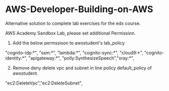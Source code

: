 # AWS-Developer-Building-on-AWS


Alternative solution to complete lab exercises for the edx course.


AWS Academy Sandbox Lab, please set additional Permission.


1. Add the below permssison to awsstudent's lab_policy


"cognito-idp:\*", "ssm:\*", "lambda:\*", "cognito-sync:\*", "cloud9:\*", "cognito-identity:\*", "apigateway:\*", "polly:SynthesizeSpeech","xray:\*",


2. Remove deny delete vpc and subnet in line policy default_policy of awsstudent.


"ec2:DeleteVpc","ec2:DeleteSubnet",